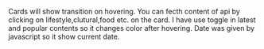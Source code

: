 Cards will show transition on hovering.
You can fecth content of api by clicking on lifestyle,clutural,food etc. on the card.
I have use toggle in latest and popular contents so it changes color after hovering.
Date was given by javascript so it show current date.

